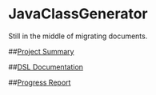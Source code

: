 # JavaClassGenerator

Still in the middle of migrating documents.

##[Project Summary](https://docs.google.com/document/d/1QoO5ejjv8qEQGb-muHx0t-wwpgZ1a_opUGPhxWoWmKI/edit?usp=sharing)

##[DSL Documentation](https://docs.google.com/document/d/1CObR6c2mJS22dXFfOZDBz8mzubB0wZyVP7GyaZzKOcQ/edit?usp=sharing)

##[Progress Report](https://docs.google.com/document/d/11V_jJ0WgaGccaqohFcXl_X16jKQ8gwL5cY9uhu8IAfg/edit?usp=sharing)
